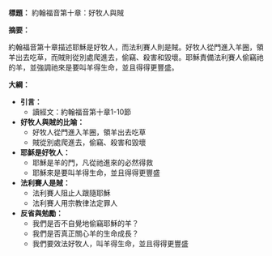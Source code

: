 **標題：** 約翰福音第十章：好牧人與賊

**摘要：**

約翰福音第十章描述耶穌是好牧人，而法利賽人則是賊。好牧人從門進入羊圈，領羊出去吃草，而賊則從別處爬進去，偷竊、殺害和毀壞。耶穌責備法利賽人偷竊祂的羊，並強調祂來是要叫羊得生命，並且得得更豐盛。

**大綱：**

* **引言：**
    * 讀經文：約翰福音第十章1-10節
* **好牧人與賊的比喻：**
    * 好牧人從門進入羊圈，領羊出去吃草
    * 賊從別處爬進去，偷竊、殺害和毀壞
* **耶穌是好牧人：**
    * 耶穌是羊的門，凡從祂進來的必然得救
    * 耶穌來是要叫羊得生命，並且得得更豐盛
* **法利賽人是賊：**
    * 法利賽人阻止人跟隨耶穌
    * 法利賽人用宗教律法定罪人
* **反省與勉勵：**
    * 我們是否不自覺地偷竊耶穌的羊？
    * 我們是否真正關心羊的生命成長？
    * 我們要效法好牧人，叫羊得生命，並且得得更豐盛